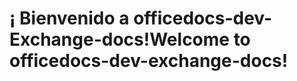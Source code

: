 # <a name="welcome-to-officedocs-dev-exchange-docs"></a><span data-ttu-id="87afd-101">¡ Bienvenido a officedocs-dev-Exchange-docs!</span><span class="sxs-lookup"><span data-stu-id="87afd-101">Welcome to officedocs-dev-exchange-docs!</span></span>